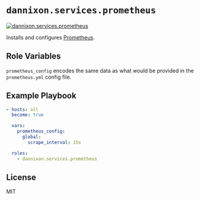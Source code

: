 # `dannixon.services.prometheus`

[![dannixon.services.prometheus](https://github.com/DanNixon/ansible-services/actions/workflows/prometheus.yml/badge.svg?branch=main)](https://github.com/DanNixon/ansible-services/actions/workflows/prometheus.yml)

Installs and configures [Prometheus](https://prometheus.io/).

## Role Variables

`prometheus_config` encodes the same data as what would be provided in the `prometheus.yml` config file.

## Example Playbook

```yaml
- hosts: all
  become: true

  vars:
    prometheus_config:
      global:
        scrape_interval: 15s

  roles:
    - dannixon.services.prometheus
```

## License

MIT
